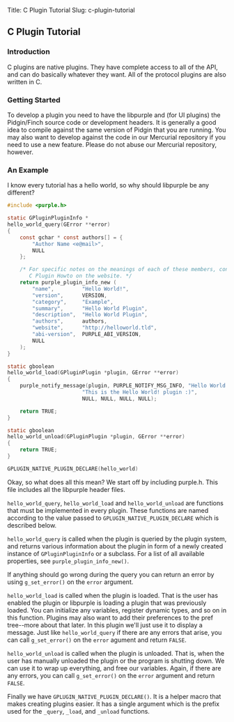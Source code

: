 Title: C Plugin Tutorial
Slug: c-plugin-tutorial

## C Plugin Tutorial

### Introduction

C plugins are native plugins. They have complete access to all of the API,
and can do basically whatever they want. All of the protocol plugins are
also written in C.

### Getting Started

To develop a plugin you need to have the libpurple and (for UI plugins) the
Pidgin/Finch source code or development headers. It is generally a good idea
to compile against the same version of Pidgin that you are running. You may
also want to develop against the code in our Mercurial repository if you need
to use a new feature. Please do not abuse our Mercurial repository, however.

### An Example

I know every tutorial has a hello world, so why should libpurple be any
different?

```c
#include <purple.h>

static GPluginPluginInfo *
hello_world_query(GError **error)
{
	const gchar * const authors[] = {
		"Author Name <e@mail>",
		NULL
	};

	/* For specific notes on the meanings of each of these members, consult the
	   C Plugin Howto on the website. */
	return purple_plugin_info_new (
		"name",         "Hello World!",
		"version",      VERSION,
		"category",     "Example",
		"summary",      "Hello World Plugin",
		"description",  "Hello World Plugin",
		"authors",      authors,
		"website",      "http://helloworld.tld",
		"abi-version",  PURPLE_ABI_VERSION,
		NULL
	);
}

static gboolean
hello_world_load(GPluginPlugin *plugin, GError **error)
{
	purple_notify_message(plugin, PURPLE_NOTIFY_MSG_INFO, "Hello World!",
                        "This is the Hello World! plugin :)",
                        NULL, NULL, NULL, NULL);

	return TRUE;
}

static gboolean
hello_world_unload(GPluginPlugin *plugin, GError **error)
{
	return TRUE;
}

GPLUGIN_NATIVE_PLUGIN_DECLARE(hello_world)
```

Okay, so what does all this mean?  We start off by including purple.h.  This
file includes all the libpurple header files.

`hello_world_query`, `hello_world_load` and `hello_world_unload` are functions
that must be implemented in every plugin.  These functions are named according
to the value passed to `GPLUGIN_NATIVE_PLUGIN_DECLARE` which is described
below.

`hello_world_query` is called when the plugin is queried by the plugin system,
and returns various information about the plugin in form of a newly created
instance of `GPluginPluginInfo` or a subclass.  For a list of all available
properties, see `purple_plugin_info_new()`.

If anything should go wrong during the query you can return an error by using
`g_set_error()` on the `error` argument.

`hello_world_load` is called when the plugin is loaded. That is the user has
enabled the plugin or libpurple is loading a plugin that was previously loaded.
You can initialize any variables, register dynamic types, and so on in this
function.  Plugins may also want to add their preferences to the pref
tree--more about that later. In this plugin we'll just use it to display a
message. Just like `hello_world_query` if there are any errors that arise, you
can call `g_set_error()` on the `error` agument and return `FALSE`.

`hello_world_unload` is called when the plugin is unloaded. That is, when the
user has manually unloaded the plugin or the program is shutting down. We can
use it to wrap up everything, and free our variables. Again, if there are any
errors, you can call `g_set_error()` on the `error` argument and return `FALSE`.

Finally we have `GPLUGIN_NATIVE_PLUGIN_DECLARE()`. It is a helper macro that
makes creating plugins easier. It has a single argument which is the prefix
used for the `_query`, `_load`, and `_unload` functions.
